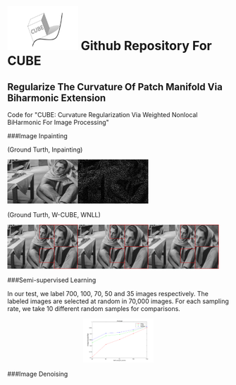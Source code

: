 # <img src="CUBELOGO.png" width = "160" height = "100"  /> Github Repository For CUBE
## Regularize The Curvature Of Patch Manifold Via Biharmonic Extension


Code for "CUBE: Curvature Regularization Via Weighted Nonlocal BiHarmonic For Image Processing"


###Image Inpainting

(Ground Turth, Inpainting)

<img src="Fig/bar.png" width = "160" height = "100"  /><img src="Fig/bari.png" width = "160" height = "100"  />

(Ground Turth, W-CUBE, WNLL)

<img src="Fig/bar1.png" width = "160" height = "100"  /><img src="Fig/barCUBE.png" width = "160" height = "100"  /><img src="Fig/barWNLL.png" width = "160" height = "100"  />


###Semi-supervised Learning

In our test, we label 700, 100, 70, 50 and 35 images respectively. The labeled images are selected at random in 70,000 images. For each sampling rate, we take 10 different random samples for comparisons.
<center>
<img src="Fig/average.png" width = "160" height = "100"  />
</center>

###Image Denoising
